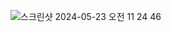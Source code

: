 ![스크린샷 2024-05-23 오전 11 24 46](https://github.com/sejongsmarcle/2024_Spring_Kaggle_Study/assets/80825434/e12e358d-5de2-41b5-b025-23661f17b99d)
